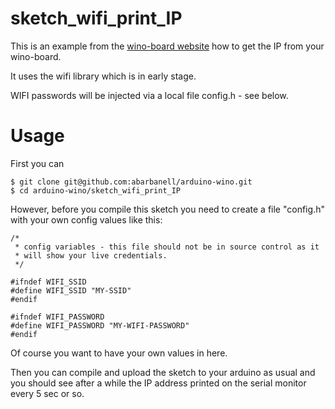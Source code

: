 # sketch_wifi_print_IP

This is an example from the [wino-board website](http://www.wino-board.com) how to get the IP from your wino-board.

It uses the wifi library which is in early stage. 

WIFI passwords will be injected via a local file config.h - see below.


# Usage

First you can 

```
$ git clone git@github.com:abarbanell/arduino-wino.git
$ cd arduino-wino/sketch_wifi_print_IP
```

However, before you compile this sketch you need to create a file
"config.h" with your own config values like this: 

```
/*
 * config variables - this file should not be in source control as it 
 * will show your live credentials.
 */

#ifndef WIFI_SSID
#define WIFI_SSID "MY-SSID"
#endif

#ifndef WIFI_PASSWORD
#define WIFI_PASSWORD "MY-WIFI-PASSWORD"
#endif
```

Of course you want to have your own values in here. 

Then you can compile and upload the sketch to your arduino as usual and
you should see after a while the IP address printed on the serial monitor
every 5 sec or so.

